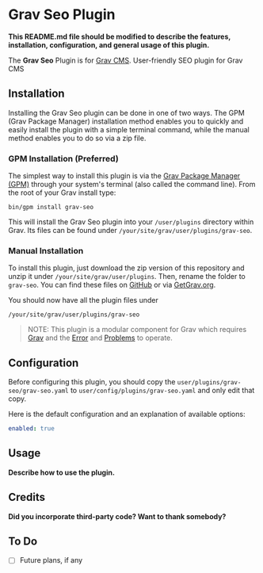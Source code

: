 # Grav Seo Plugin

**This README.md file should be modified to describe the features, installation, configuration, and general usage of this plugin.**

The **Grav Seo** Plugin is for [Grav CMS](http://github.com/getgrav/grav). User-friendly SEO plugin for Grav CMS

## Installation

Installing the Grav Seo plugin can be done in one of two ways. The GPM (Grav Package Manager) installation method enables you to quickly and easily install the plugin with a simple terminal command, while the manual method enables you to do so via a zip file.

### GPM Installation (Preferred)

The simplest way to install this plugin is via the [Grav Package Manager (GPM)](http://learn.getgrav.org/advanced/grav-gpm) through your system's terminal (also called the command line).  From the root of your Grav install type:

    bin/gpm install grav-seo

This will install the Grav Seo plugin into your `/user/plugins` directory within Grav. Its files can be found under `/your/site/grav/user/plugins/grav-seo`.

### Manual Installation

To install this plugin, just download the zip version of this repository and unzip it under `/your/site/grav/user/plugins`. Then, rename the folder to `grav-seo`. You can find these files on [GitHub](https://github.com/-12809352/grav-plugin-grav-seo) or via [GetGrav.org](http://getgrav.org/downloads/plugins#extras).

You should now have all the plugin files under

    /your/site/grav/user/plugins/grav-seo
	
> NOTE: This plugin is a modular component for Grav which requires [Grav](http://github.com/getgrav/grav) and the [Error](https://github.com/getgrav/grav-plugin-error) and [Problems](https://github.com/getgrav/grav-plugin-problems) to operate.

## Configuration

Before configuring this plugin, you should copy the `user/plugins/grav-seo/grav-seo.yaml` to `user/config/plugins/grav-seo.yaml` and only edit that copy.

Here is the default configuration and an explanation of available options:

```yaml
enabled: true
```

## Usage

**Describe how to use the plugin.**

## Credits

**Did you incorporate third-party code? Want to thank somebody?**

## To Do

- [ ] Future plans, if any

